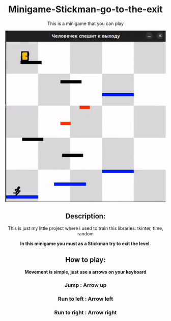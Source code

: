 <div align="center">

# Minigame-Stickman-go-to-the-exit

This is a minigame that you can play 

<img src="assets for Readme/start.gif">

## Description:

This is just my little project where i used to train this libraries: tkinter, time, random

<b> In this minigame you must as a Stickman try to exit the level.

## How to play:

Movement is simple, just use a arrows on your keyboard</b>

### Jump : Arrow up 

### Run to left : Arrow left 

### Run to right : Arrow right











</div>
